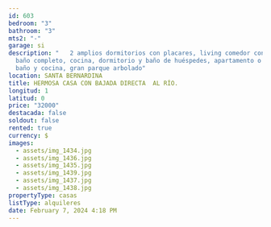 ```yaml
---
id: 603
bedroom: "3"
bathroom: "3"
mts2: "-"
garage: si
description: "   2 amplios dormitorios con placares, living comedor con estufa,
  baño completo, cocina, dormitorio y baño de huéspedes, apartamento o salón con
  baño y cocina, gran parque arbolado"
location: SANTA BERNARDINA
title: HERMOSA CASA CON BAJADA DIRECTA  AL RÍO.
longitud: 1
latitud: 0
price: "32000"
destacada: false
soldout: false
rented: true
currency: $
images:
  - assets/img_1434.jpg
  - assets/img_1436.jpg
  - assets/img_1435.jpg
  - assets/img_1439.jpg
  - assets/img_1437.jpg
  - assets/img_1438.jpg
propertyType: casas
listType: alquileres
date: February 7, 2024 4:18 PM
---
```

